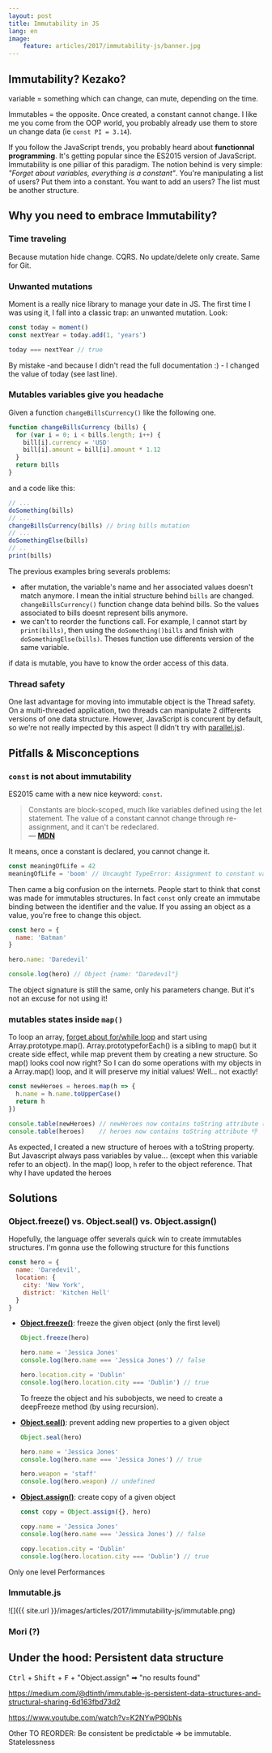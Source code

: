 ```yaml
---
layout: post
title: Immutability in JS
lang: en
image:
    feature: articles/2017/immutability-js/banner.jpg
---
```


## Immutability? Kezako?

variable = something which can change, can mute, depending on the time. 

Immutables = the opposite. Once created, a constant cannot change. I like me you come from the OOP world, you probably already use them to store un change data (ie `const PI = 3.14`).

If you follow the JavaScript trends, you probably heard about **functionnal programming**. It's getting popular since the ES2015 version of JavaScript. Immutability is one pilliar of this paradigm. The notion behind is very simple: *"Forget about variables, everything is a constant"*. You're manipulating a list of users? Put them into a constant. You want to add an users? The list must be another structure. 

## Why you need to embrace Immutability?

### Time traveling

Because mutation hide change.
CQRS. No update/delete only create. Same for Git. 

<!--### We no longer need variables

Libraries/framework oriented component (i.e. React, VueJS...) push developer to create stateless components for dumb/presentational components. For presentational components, the state management is delegated to a state container (such as Redux, Flux, Vuex...).

If you embrace this philosophy, there is no more need for you to use variables.

TODO: React include immutability in components?-->

### Unwanted mutations

Moment is a really nice library to manage your date in JS. The first time I was using it, I fall into a classic trap: an unwanted mutation. Look:

```js
const today = moment()
const nextYear = today.add(1, 'years')

today === nextYear // true
```

By mistake -and because I didn't read the full documentation :) - I changed the value of today (see last line).

### Mutables variables give you headache

Given a function `changeBillsCurrency()` like the following one.

```js
function changeBillsCurrency (bills) {
  for (var i = 0; i < bills.length; i++) {
    bill[i].currency = 'USD'
    bill[i].amount = bill[i].amount * 1.12
  }
  return bills
}
```

and a code like this:

```js
// ...
doSomething(bills)
// ...
changeBillsCurrency(bills) // bring bills mutation
// ...
doSomethingElse(bills)
// ..
print(bills)
```

The previous examples bring severals problems:
* after mutation, the variable's name and her associated values doesn't match anymore. I mean the initial structure behind `bills` are changed. `changeBillsCurrency()` function change data behind bills. So the values associated to bills doesnt represent bills anymore.
* we can't to reorder the functions call. For example, I cannot start by `print(bills)`, then using the `doSomething()bills` and finish with `doSomethingElse(bills)`. Theses function use differents version of the same variable.

if data is mutable, you have to know the order access of this data.

### Thread safety

One last advantage for moving into immutable object is the Thread safety. On a multi-threaded application, two threads can manipulate 2 differents versions of one data structure. However, JavaScript is concurent by default, so we're not really impected by this aspect (I didn't try with [parallel.js](https://parallel.js.org/)).


## Pitfalls & Misconceptions

### `const` is not about immutability

ES2015 came with a new nice keyword: `const`.

> Constants are block-scoped, much like variables defined using the let statement. The value of a constant cannot change through re-assignment, and it can't be redeclared.  
— **[MDN](https://developer.mozilla.org/en-US/docs/Web/JavaScript/Reference/Statements/const)**


It means, once a constant is declared, you cannot change it.

```js
const meaningOfLife = 42
meaningOfLife = 'boom' // Uncaught TypeError: Assignment to constant variable
```

Then came a big confusion on the internets. People start to think that const was made for immutables structures.
In fact `const` only create an immutabe binding between the identifier and the value. If you assing an object as a value, you're free to change this object.

```js
const hero = {
  name: 'Batman'
}

hero.name: 'Daredevil'

console.log(hero) // Object {name: "Daredevil"}
```

The object signature is still the same, only his parameters change. But it's not an excuse for not using it!


### mutables states inside `map()`

To loop an array, [forget about for/while loop](http://www.maxpou.fr/no-more-loop-in-js/) and start using Array.prototype.map(). Array.prototypeforEach() is a sibling to map() but it create side effect, while map prevent them by creating a new structure. So map() looks cool now right? So I can do some operations with my objects in a Array.map() loop, and it will preserve my initial values! Well... not exactly!

```js
const newHeroes = heroes.map(h => {
  h.name = h.name.toUpperCase()
  return h
})

console.table(newHeroes) // newHeroes now contains toString attribute 👍
console.table(heroes)    // heroes now contains toString attribute 👎
```

As expected, I created a new structure of heroes with a toString property.  
But Javascript always pass variables by value... (except when this variable refer to an object). In the map() loop, `h` refer to the object reference. That why I have updated the heroes


## Solutions

### Object.freeze() vs. Object.seal() vs. Object.assign()

Hopefully, the language offer severals quick win to create immutables structures. I'm gonna use the following structure for this functions 

```js
const hero = {
  name: 'Daredevil',
  location: {
    city: 'New York',
    district: 'Kitchen Hell'
  }
}
```

* **[Object.freeze()](https://developer.mozilla.org/en/docs/Web/JavaScript/Reference/Global_Objects/Object/freeze)**: freeze the given object (only the first level)

    ```js
    Object.freeze(hero)

    hero.name = 'Jessica Jones'
    console.log(hero.name === 'Jessica Jones') // false

    hero.location.city = 'Dublin'
    console.log(hero.location.city === 'Dublin') // true
    ```

    To freeze the object and his subobjects, we need to create a deepFreeze method (by using recursion).

* **[Object.seal()](https://developer.mozilla.org/en/docs/Web/JavaScript/Reference/Global_Objects/Object/seal)**: prevent adding new properties to a given object

    ```js
    Object.seal(hero)

    hero.name = 'Jessica Jones'
    console.log(hero.name === 'Jessica Jones') // true

    hero.weapon = 'staff'
    console.log(hero.weapon) // undefined
    ```

* **[Object.assign()](https://developer.mozilla.org/en/docs/Web/JavaScript/Reference/Global_Objects/Object/assign)**: create copy of a given object

    ```js
    const copy = Object.assign({}, hero)

    copy.name = 'Jessica Jones'
    console.log(hero.name === 'Jessica Jones') // false

    copy.location.city = 'Dublin'
    console.log(hero.location.city === 'Dublin') // true
    ```


Only one level
Performances

### Immutable.js

![]({{ site.url }}/images/articles/2017/immutability-js/immutable.png)

### Mori (?)

## Under the hood: Persistent data structure

<kbd>Ctrl</kbd> + <kbd>Shift</kbd> + <kbd>F</kbd> + "Object.assign" ➡ "no results found"

https://medium.com/@dtinth/immutable-js-persistent-data-structures-and-structural-sharing-6d163fbd73d2

https://www.youtube.com/watch?v=K2NYwP90bNs


Other
TO REORDER: Be consistent be predictable => be immutable.
Statelessness

